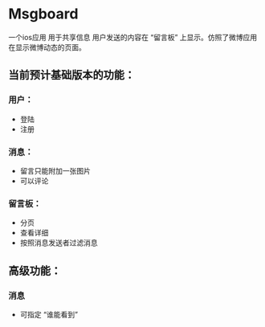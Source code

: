 # Msgboard
一个ios应用 用于共享信息
用户发送的内容在 “留言板” 上显示。仿照了微博应用在显示微博动态的页面。

## 当前预计基础版本的功能：
### 用户：
* 登陆 
* 注册 
### 消息：
* 留言只能附加一张图片 
* 可以评论
### 留言板：
* 分页 
* 查看详细 
* 按照消息发送者过滤消息

## 高级功能：
### 消息
* 可指定 “谁能看到”
